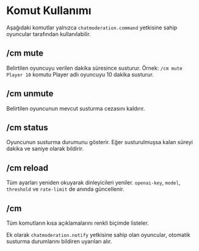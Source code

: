 # Komut Kullanımı

Aşağıdaki komutlar yalnızca `chatmoderation.command` yetkisine sahip oyuncular tarafından kullanılabilir.

## /cm mute <oyuncu> <dakika>
Belirtilen oyuncuyu verilen dakika süresince susturur. Örnek: `/cm mute Player 10` komutu Player adlı oyuncuyu 10 dakika susturur.

## /cm unmute <oyuncu>
Belirtilen oyuncunun mevcut susturma cezasını kaldırır.

## /cm status <oyuncu>
Oyuncunun susturma durumunu gösterir. Eğer susturulmuşsa kalan süreyi dakika ve saniye olarak bildirir.

## /cm reload
Tüm ayarları yeniden okuyarak dinleyicileri yeniler. `openai-key`, `model`,
`threshold` ve `rate-limit` de anında güncellenir.

## /cm
Tüm komutların kısa açıklamalarını renkli biçimde listeler.

Ek olarak `chatmoderation.notify` yetkisine sahip olan oyuncular, otomatik susturma durumlarını bildiren uyarıları alır.
